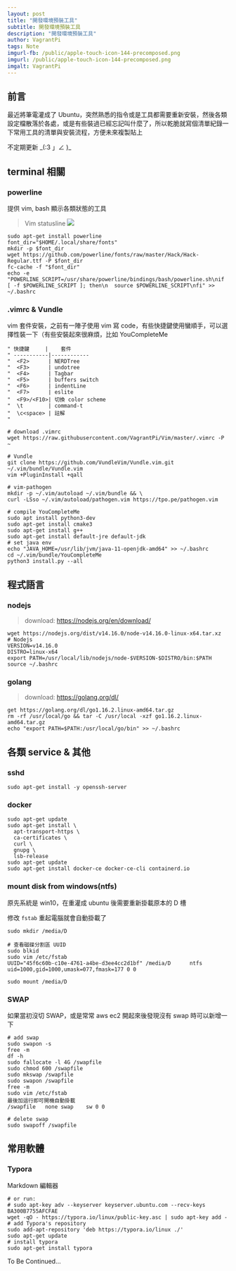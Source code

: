 ```yaml
---
layout: post
title: "開發環境預裝工具"
subtitle: 開發環境預裝工具
description: "開發環境預裝工具"
author: VagrantPi
tags: Note
imgurl-fb: /public/apple-touch-icon-144-precomposed.png
imgurl: /public/apple-touch-icon-144-precomposed.png
imgalt: VagrantPi 
---
```


## 前言

最近將筆電灌成了 Ubuntu，突然熟悉的指令或是工具都需要重新安裝，然後各類設定檔散落於各處，或是有些裝過已經忘記叫什麼了，所以乾脆就寫個清單紀錄一下常用工具的清單與安裝流程，方便未來複製貼上

不定期更新 \_(:3 」∠ )\_

## terminal 相關

### powerline

提供 vim, bash 顯示各類狀態的工具

> Vim statusline
> ![](https://camo.githubusercontent.com/853e176b09fed9071a6e9c61040ecb96d900d087dd780dd6fb3704e51dd32ca6/68747470733a2f2f7261772e6769746875622e636f6d2f706f7765726c696e652f706f7765726c696e652f646576656c6f702f646f63732f736f757263652f5f7374617469632f696d672f706c2d6d6f64652d6e6f726d616c2e706e67)

```shell
sudo apt-get install powerline
font_dir="$HOME/.local/share/fonts"
mkdir -p $font_dir
wget https://github.com/powerline/fonts/raw/master/Hack/Hack-Regular.ttf -P $font_dir
fc-cache -f "$font_dir"
echo -e "POWERLINE_SCRIPT=/usr/share/powerline/bindings/bash/powerline.sh\nif [ -f $POWERLINE_SCRIPT ]; then\n  source $POWERLINE_SCRIPT\nfi" >> ~/.bashrc
```

### .vimrc & Vundle

vim 套件安裝，之前有一陣子使用 vim 寫 code，有些快捷鍵使用蠻順手，可以選擇性裝一下（有些安裝起來很麻煩，比如 YouCompleteMe

```
" 快捷鍵     |    套件
" -----------|------------
"  <F2>      | NERDTree
"  <F3>      | undotree
"  <F4>      | Tagbar 
"  <F5>      | buffers switch
"  <F6>      | indentLine
"  <F7>      | eslite
"  <F9>/<F10>| 切換 color scheme
"  \t        | command-t
"  \c<space> | 註解
"
```

```shell
# download .vimrc
wget https://raw.githubusercontent.com/VagrantPi/Vim/master/.vimrc -P ~

# Vundle
git clone https://github.com/VundleVim/Vundle.vim.git ~/.vim/bundle/Vundle.vim
vim +PluginInstall +qall

# vim-pathogen
mkdir -p ~/.vim/autoload ~/.vim/bundle && \
curl -LSso ~/.vim/autoload/pathogen.vim https://tpo.pe/pathogen.vim

# compile YouCompleteMe
sudo apt install python3-dev
sudo apt-get install cmake3
sudo apt-get install g++
sudo apt-get install default-jre default-jdk
# set java env
echo "JAVA_HOME=/usr/lib/jvm/java-11-openjdk-amd64" >> ~/.bashrc
cd ~/.vim/bundle/YouCompleteMe
python3 install.py --all
```

## 程式語言

### nodejs

> download: https://nodejs.org/en/download/

```shell
wget https://nodejs.org/dist/v14.16.0/node-v14.16.0-linux-x64.tar.xz
# Nodejs
VERSION=v14.16.0
DISTRO=linux-x64
export PATH=/usr/local/lib/nodejs/node-$VERSION-$DISTRO/bin:$PATH
source ~/.bashrc
```

### golang

> download: https://golang.org/dl/

```shell
get https://golang.org/dl/go1.16.2.linux-amd64.tar.gz
rm -rf /usr/local/go && tar -C /usr/local -xzf go1.16.2.linux-amd64.tar.gz
echo "export PATH=$PATH:/usr/local/go/bin" >> ~/.bashrc
```

## 各類 service & 其他

### sshd

```
sudo apt-get install -y openssh-server
```

### docker

```shell
sudo apt-get update
sudo apt-get install \
  apt-transport-https \
  ca-certificates \
  curl \
  gnupg \
  lsb-release
sudo apt-get update
sudo apt-get install docker-ce docker-ce-cli containerd.io
```

### mount disk from windows(ntfs)

原先系統是 win10，在重灌成 ubuntu 後需要重新掛載原本的 D 槽

修改 `fstab` 重起電腦就會自動掛載了

```shell
sudo mkdir /media/D 

# 查看磁碟分割區 UUID
sudo blkid
sudo vim /etc/fstab
UUID="45f6c60b-c10e-4761-a4be-d3ee4cc2d1bf" /media/D      ntfs    uid=1000,gid=1000,umask=077,fmask=177 0 0

sudo mount /media/D 
```

### SWAP


如果當初沒切 SWAP，或是常常 aws ec2 開起來後發現沒有 swap 時可以新增一下

```shell
# add swap
sudo swapon -s
free -m
df -h
sudo fallocate -l 4G /swapfile
sudo chmod 600 /swapfile
sudo mkswap /swapfile
sudo swapon /swapfile
free -m
sudo vim /etc/fstab
最後加這行即可開機自動掛載
/swapfile   none swap    sw 0 0

# delete swap
sudo swapoff /swapfile
```

## 常用軟體

### Typora

Markdown 編輯器

```shell
# or run:
# sudo apt-key adv --keyserver keyserver.ubuntu.com --recv-keys BA300B7755AFCFAE
wget -qO - https://typora.io/linux/public-key.asc | sudo apt-key add -
# add Typora's repository
sudo add-apt-repository 'deb https://typora.io/linux ./'
sudo apt-get update
# install typora
sudo apt-get install typora
```

To Be Continued...